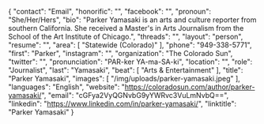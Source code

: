 {
  "contact": "Email",
  "honorific": "",
  "facebook": "",
  "pronoun": "She/Her/Hers",
  "bio": "Parker Yamasaki is an arts and culture reporter from southern California. She received a Master's in Arts Journalism from the School of the Art Institute of Chicago.",
  "threads": "",
  "layout": "person",
  "resume": "",
  "area": [
    "Statewide (Colorado)"
  ],
  "phone": "949-338-5771",
  "first": "Parker",
  "instagram": "",
  "organization": "The Colorado Sun",
  "twitter": "",
  "pronunciation": "PAR-ker YA-ma-SA-ki",
  "location": "",
  "role": "Journalist",
  "last": "Yamasaki",
  "beat": [
    "Arts & Entertainment"
  ],
  "title": "Parker Yamasaki",
  "images": [
    "/img/uploads/parker-yamasaki.jpeg"
  ],
  "languages": "English",
  "website": "https://coloradosun.com/author/parker-yamasaki/",
  "email": "cGFya2VyQGNvbG9yYWRvc3VuLmNvbQ==",
  "linkedin": "https://www.linkedin.com/in/parker-yamasaki/",
  "linktitle": "Parker Yamasaki"
}
